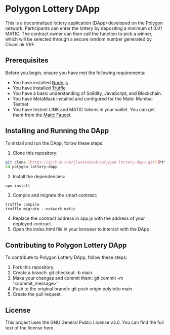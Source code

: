 # Polygon Lottery DApp

This is a decentralized lottery application (DApp) developed on the Polygon network. Participants can enter the lottery by depositing a minimum of 0.01 MATIC. The contract owner can then call the function to pick a winner, which will be selected through a secure random number generated by Chainlink VRF.

## Prerequisites

Before you begin, ensure you have met the following requirements:

* You have installed [Node.js](https://nodejs.org/en/download/)
* You have installed [Truffle](https://www.trufflesuite.com/truffle)
* You have a basic understanding of Solidity, JavaScript, and Blockchain.
* You have MetaMask installed and configured for the Matic Mumbai Testnet.
* You have testnet LINK and MATIC tokens in your wallet. You can get them from the [Matic Faucet](https://faucet.matic.network/).

## Installing and Running the DApp

To install and run the DApp, follow these steps:

1. Clone this repository:

```bash
git clone [https://github.com/jlautenbach/polygon-lottery-dapp.git](https://github.com/jlautenbach/polylotto.git)
cd polygon-lottery-dapp
```
2. Install the dependencies:

```
npm install
```

3. Compile and migrate the smart contract:

```
truffle compile
truffle migrate --network matic
```

4. Replace the contract address in app.js with the address of your deployed contract.
5. Open the index.html file in your browser to interact with the DApp.

## Contributing to Polygon Lottery DApp

To contribute to Polygon Lottery DApp, follow these steps:

1. Fork this repository.
2. Create a branch: git checkout -b main.
3. Make your changes and commit them: git commit -m '<commit_message>'
4. Push to the original branch: git push origin polylotto main
5. Create the pull request.

## License
This project uses the GNU General Public License v3.0. You can find the full text of the license here.
